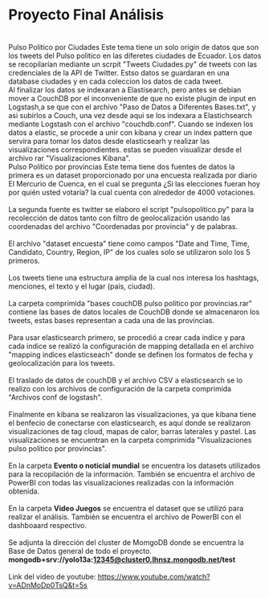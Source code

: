 # Proyecto Final Análisis
#
Pulso Politico por Ciudades
  Este tema tiene un solo origin de datos que son los tweets del Pulso politico en las diferetes ciudades de Ecuador. 
  Los datos se recopilarían mediante un scrpit "Tweets Ciudades.py" de tweets con las credenciales de la API de Twitter. Estso datos se guardaran en una database ciudades y en cada coleccion los datos de cada tweet.
  <br/>
  Al finalizar los datos se indexaran a Elastisearch, pero antes se debian mover a CouchDB por el inconveniente de que no existe plugin de input en Logstash,a se que con el archivo "Paso de Datos a Diferentes Bases.txt", y asi subirlos a Couch, una vez desde aqui se los indexara a Elastichsearch mediante Logstash con el archivo "couchdb.conf".
  Cuando se indexen los datos a elastic, se procede a unir con kibana y crear un index pattern que servira para tomar los datos desde elasticsearh y realizar las visualizaciones correspondientes.
  estas se pueden visualizar desde el archivo rar "Visualizaciones Kibana".
<br/>
Pulso Político por provincias
  Este tema tiene dos fuentes de datos la primera es un dataset proporcionado por una encuesta realizada por diario El Mercurio de Cuenca, en el cual se pregunta ¿Si las     elecciones fueran hoy por quién usted votaría? la cual cuenta con alrededor de 4000 votaciones.<br/>
  <br/>
  La segunda fuente es twitter se elaboro el script "pulsopolitico.py" para la recolección de datos tanto con filtro de geolocalización usando las coordenadas del archivo "Coordenadas por provincia" y de palabras. <br/>
  <br/>
  El archivo "dataset encuesta" tiene como campos "Date and Time, Time, Candidato, Country, Region, IP" de los cuales solo se utilizaron solo los 5 primeros.   <br/>
  <br/>
  Los tweets tiene una estructura amplia de la cual nos interesa los hashtags, menciones, el texto y el lugar (país, ciudad).  <br/>
  <br/>
  La carpeta comprimida "bases couchDB pulso politico por provincias.rar" contiene las bases de datos locales de CouchDB donde se almacenaron los tweets, estas bases representan a cada una de las provincias.<br/>
  <br/>
  Para usar elasticsearch primero, se procedió a crear cada indice y para cada indice se realizó la configuración de mapping detallada en el archivo "mapping indices elasticseach" donde se definen los formatos de fecha y geolocalización para los tweets.<br/>
  <br/>
  El traslado de datos de couchDB y el archivo CSV a elasticsearch se lo realizo con los archivos de configuración de la carpeta comprimida "Archivos conf de logstash".<br/>
  <br/>
  Finalmente en kibana se realizaron las visualizaciones, ya que kibana tiene el benfecio de conectarse con elasticsearch, es aquí donde se realizaron visualizaciones de tag cloud, mapas de calor, barras laterales y pastel. Las visualizaciones se encuentran en la carpeta comprimida "Visualizaciones pulso politico por provincias".<br/>
  <br/>
  En la carpeta <strong>Evento o noticial mundial</strong> se encuentra los datasets utilizados para la recopilación de la información. También se encuentra el archivo de PowerBI con todas las visualizaciones realizadas con la información obtenida.
  <br/>
  <br/>
  En la carpeta **Video Juegos** se encuentra el dataset que se utilizó para realizar el análisis. También se encuentra el archivo de PowerBI con el dashboaard respectivo.
  <br/>
  <br/>
  Se adjunta la dirección del cluster de MomgoDB donde se encuentra la Base de Datos general de todo el proyecto.
  <b>mongodb+srv://yolo13a:12345@cluster0.lhnsz.mongodb.net/test</b>
  <br/>
  <br/>
  Link del video de youtube: https://www.youtube.com/watch?v=ADnMoDp0TsQ&t=5s 
